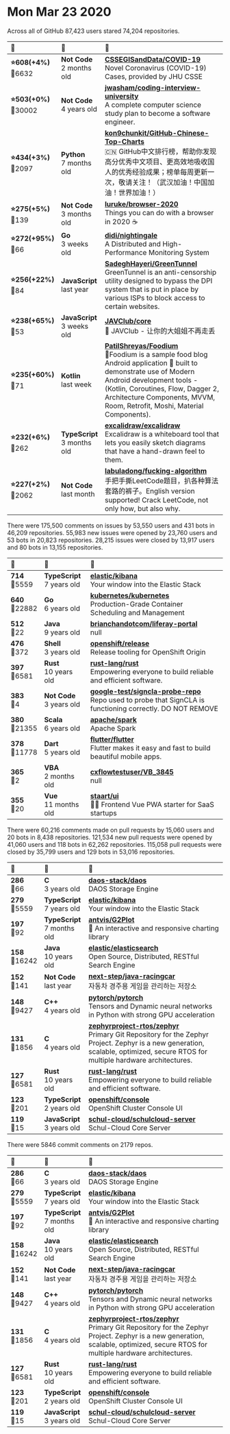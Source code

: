 # Mon Mar 23 2020

Across all of GitHub 87,423 users stared 
74,204 repositories. 

| :page_with_curl: | :calendar: | :page_with_curl: |
| :--- | :--- | :--- |
| **:star:608(+4%)**<br>:twisted_rightwards_arrows:6632 | **Not Code**<br>2 months old | **[CSSEGISandData/COVID-19](https://github.com/CSSEGISandData/COVID-19)**<br>Novel Coronavirus (COVID-19) Cases, provided by JHU CSSE |
| **:star:503(+0%)**<br>:twisted_rightwards_arrows:30002 | **Not Code**<br>4 years old | **[jwasham/coding-interview-university](https://github.com/jwasham/coding-interview-university)**<br>A complete computer science study plan to become a software engineer. |
| **:star:434(+3%)**<br>:twisted_rightwards_arrows:2097 | **Python**<br>7 months old | **[kon9chunkit/GitHub-Chinese-Top-Charts](https://github.com/kon9chunkit/GitHub-Chinese-Top-Charts)**<br>:cn: GitHub中文排行榜，帮助你发现高分优秀中文项目、更高效地吸收国人的优秀经验成果；榜单每周更新一次，敬请关注！（武汉加油！中国加油！世界加油！） |
| **:star:275(+5%)**<br>:twisted_rightwards_arrows:139 | **Not Code**<br>3 months old | **[luruke/browser-2020](https://github.com/luruke/browser-2020)**<br>Things you can do with a browser in 2020 ☕️ |
| **:star:272(+95%)**<br>:twisted_rightwards_arrows:66 | **Go**<br>3 weeks old | **[didi/nightingale](https://github.com/didi/nightingale)**<br>A Distributed and High-Performance Monitoring System |
| **:star:256(+22%)**<br>:twisted_rightwards_arrows:84 | **JavaScript**<br>last year | **[SadeghHayeri/GreenTunnel](https://github.com/SadeghHayeri/GreenTunnel)**<br>GreenTunnel is an anti-censorship utility designed to bypass the DPI system that is put in place by various ISPs to block access to certain websites. |
| **:star:238(+65%)**<br>:twisted_rightwards_arrows:53 | **JavaScript**<br>3 weeks old | **[JAVClub/core](https://github.com/JAVClub/core)**<br>🔞 JAVClub - 让你的大姐姐不再走丢 |
| **:star:235(+60%)**<br>:twisted_rightwards_arrows:71 | **Kotlin**<br>last week | **[PatilShreyas/Foodium](https://github.com/PatilShreyas/Foodium)**<br> 🍲Foodium is a sample food blog Android application 📱 built to demonstrate use of Modern Android development tools - (Kotlin, Coroutines, Flow, Dagger 2, Architecture Components, MVVM, Room, Retrofit, Moshi, Material Components). |
| **:star:232(+6%)**<br>:twisted_rightwards_arrows:262 | **TypeScript**<br>3 months old | **[excalidraw/excalidraw](https://github.com/excalidraw/excalidraw)**<br>Excalidraw is a whiteboard tool that lets you easily sketch diagrams that have a hand-drawn feel to them. |
| **:star:227(+2%)**<br>:twisted_rightwards_arrows:2062 | **Not Code**<br>last month | **[labuladong/fucking-algorithm](https://github.com/labuladong/fucking-algorithm)**<br>手把手撕LeetCode题目，扒各种算法套路的裤子。English version supported! Crack LeetCode, not only how, but also why.  |

There were 175,500 comments on issues by 53,550 users and 431 bots in 46,209 repositories.
55,983 new issues were opened by 23,760 users and 53 bots in 20,823 repositories.
28,215 issues were closed by 13,917 users and 80 bots in 13,155 repositories.

| :speech_balloon: | :calendar: | :page_with_curl: |
| :--- | :--- | :--- |
| **714**<br>:twisted_rightwards_arrows:5559 | **TypeScript**<br>7 years old | **[elastic/kibana](https://github.com/elastic/kibana)**<br>Your window into the Elastic Stack |
| **640**<br>:twisted_rightwards_arrows:22882 | **Go**<br>6 years old | **[kubernetes/kubernetes](https://github.com/kubernetes/kubernetes)**<br>Production-Grade Container Scheduling and Management |
| **512**<br>:twisted_rightwards_arrows:22 | **Java**<br>9 years old | **[brianchandotcom/liferay-portal](https://github.com/brianchandotcom/liferay-portal)**<br>null |
| **476**<br>:twisted_rightwards_arrows:372 | **Shell**<br>3 years old | **[openshift/release](https://github.com/openshift/release)**<br>Release tooling for OpenShift Origin |
| **397**<br>:twisted_rightwards_arrows:6581 | **Rust**<br>10 years old | **[rust-lang/rust](https://github.com/rust-lang/rust)**<br>Empowering everyone to build reliable and efficient software. |
| **383**<br>:twisted_rightwards_arrows:4 | **Not Code**<br>3 years old | **[google-test/signcla-probe-repo](https://github.com/google-test/signcla-probe-repo)**<br>Repo used to probe that SignCLA is functioning correctly.  DO NOT REMOVE |
| **380**<br>:twisted_rightwards_arrows:21355 | **Scala**<br>6 years old | **[apache/spark](https://github.com/apache/spark)**<br>Apache Spark |
| **378**<br>:twisted_rightwards_arrows:11778 | **Dart**<br>5 years old | **[flutter/flutter](https://github.com/flutter/flutter)**<br>Flutter makes it easy and fast to build beautiful mobile apps. |
| **365**<br>:twisted_rightwards_arrows:2 | **VBA**<br>2 months old | **[cxflowtestuser/VB_3845](https://github.com/cxflowtestuser/VB_3845)**<br>null |
| **355**<br>:twisted_rightwards_arrows:20 | **Vue**<br>11 months old | **[staart/ui](https://github.com/staart/ui)**<br>🏁🌐 Frontend Vue PWA starter for SaaS startups |

There were 60,216 comments made on pull requests by 15,060 users and 20 bots in 8,438 repositories.
121,534 new pull requests were opened by 41,060 users and 118 bots in 62,262 repositories.
115,058 pull requests were closed by 35,799 users and 129 bots in 53,016 repositories.

| :speech_balloon: | :calendar: | :page_with_curl: |
| :--- | :--- | :--- |
| **286**<br>:twisted_rightwards_arrows:66 | **C**<br>3 years old | **[daos-stack/daos](https://github.com/daos-stack/daos)**<br>DAOS Storage Engine |
| **279**<br>:twisted_rightwards_arrows:5559 | **TypeScript**<br>7 years old | **[elastic/kibana](https://github.com/elastic/kibana)**<br>Your window into the Elastic Stack |
| **197**<br>:twisted_rightwards_arrows:92 | **TypeScript**<br>7 months old | **[antvis/G2Plot](https://github.com/antvis/G2Plot)**<br>:dango:  An interactive and responsive charting library |
| **158**<br>:twisted_rightwards_arrows:16242 | **Java**<br>10 years old | **[elastic/elasticsearch](https://github.com/elastic/elasticsearch)**<br>Open Source, Distributed, RESTful Search Engine |
| **152**<br>:twisted_rightwards_arrows:141 | **Not Code**<br>last year | **[next-step/java-racingcar](https://github.com/next-step/java-racingcar)**<br>자동차 경주용 게임을 관리하는 저장소 |
| **148**<br>:twisted_rightwards_arrows:9427 | **C++**<br>4 years old | **[pytorch/pytorch](https://github.com/pytorch/pytorch)**<br>Tensors and Dynamic neural networks in Python with strong GPU acceleration |
| **131**<br>:twisted_rightwards_arrows:1856 | **C**<br>4 years old | **[zephyrproject-rtos/zephyr](https://github.com/zephyrproject-rtos/zephyr)**<br>Primary Git Repository for the Zephyr Project. Zephyr is a new generation, scalable, optimized, secure RTOS for multiple hardware architectures. |
| **127**<br>:twisted_rightwards_arrows:6581 | **Rust**<br>10 years old | **[rust-lang/rust](https://github.com/rust-lang/rust)**<br>Empowering everyone to build reliable and efficient software. |
| **123**<br>:twisted_rightwards_arrows:201 | **TypeScript**<br>2 years old | **[openshift/console](https://github.com/openshift/console)**<br>OpenShift Cluster Console UI |
| **119**<br>:twisted_rightwards_arrows:15 | **JavaScript**<br>3 years old | **[schul-cloud/schulcloud-server](https://github.com/schul-cloud/schulcloud-server)**<br>Schul-Cloud Core Server |

There were 5846 commit comments on 2179 repos.

| :speech_balloon: | :calendar: | :page_with_curl: |
| :--- | :--- | :--- |
| **286**<br>:twisted_rightwards_arrows:66 | **C**<br>3 years old | **[daos-stack/daos](https://github.com/daos-stack/daos)**<br>DAOS Storage Engine |
| **279**<br>:twisted_rightwards_arrows:5559 | **TypeScript**<br>7 years old | **[elastic/kibana](https://github.com/elastic/kibana)**<br>Your window into the Elastic Stack |
| **197**<br>:twisted_rightwards_arrows:92 | **TypeScript**<br>7 months old | **[antvis/G2Plot](https://github.com/antvis/G2Plot)**<br>:dango:  An interactive and responsive charting library |
| **158**<br>:twisted_rightwards_arrows:16242 | **Java**<br>10 years old | **[elastic/elasticsearch](https://github.com/elastic/elasticsearch)**<br>Open Source, Distributed, RESTful Search Engine |
| **152**<br>:twisted_rightwards_arrows:141 | **Not Code**<br>last year | **[next-step/java-racingcar](https://github.com/next-step/java-racingcar)**<br>자동차 경주용 게임을 관리하는 저장소 |
| **148**<br>:twisted_rightwards_arrows:9427 | **C++**<br>4 years old | **[pytorch/pytorch](https://github.com/pytorch/pytorch)**<br>Tensors and Dynamic neural networks in Python with strong GPU acceleration |
| **131**<br>:twisted_rightwards_arrows:1856 | **C**<br>4 years old | **[zephyrproject-rtos/zephyr](https://github.com/zephyrproject-rtos/zephyr)**<br>Primary Git Repository for the Zephyr Project. Zephyr is a new generation, scalable, optimized, secure RTOS for multiple hardware architectures. |
| **127**<br>:twisted_rightwards_arrows:6581 | **Rust**<br>10 years old | **[rust-lang/rust](https://github.com/rust-lang/rust)**<br>Empowering everyone to build reliable and efficient software. |
| **123**<br>:twisted_rightwards_arrows:201 | **TypeScript**<br>2 years old | **[openshift/console](https://github.com/openshift/console)**<br>OpenShift Cluster Console UI |
| **119**<br>:twisted_rightwards_arrows:15 | **JavaScript**<br>3 years old | **[schul-cloud/schulcloud-server](https://github.com/schul-cloud/schulcloud-server)**<br>Schul-Cloud Core Server |

